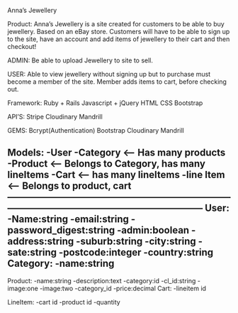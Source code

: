 Anna’s Jewellery

Product:
Anna’s Jewellery is a site created for customers to be able to buy jewellery.
Based on an eBay store. Customers will have to be able to sign up to the site, have an account and add items of jewellery to their cart and then checkout!

ADMIN:
Be able to upload Jewellery to site to sell.

USER:
Able to view jewellery without signing up but to purchase must become a member of the site.
Member adds items to cart, before checking out.

Framework:
  Ruby + Rails
  Javascript + jQuery
  HTML
  CSS
  Bootstrap

API’S:
  Stripe
  Cloudinary
  Mandrill

GEMS:
  Bcrypt(Authentication)
  Bootstrap
  Cloudinary
  Mandrill

Models:
  -User 
  -Category <— Has many products 
  -Product <— Belongs to Category, has many lineItems
  -Cart <— has many lineItems
  -line Item <— Belongs to product, cart
————————————————————————————————————————————— 
User:
  -Name:string
  -email:string
  -password_digest:string
  -admin:boolean
  -address:string
  -suburb:string
  -city:string
  -sate:string
  -postcode:integer
  -country:string
Category:
  -name:string
  -
Product:
  -name:string
  -description:text
  -category:id
  -cl_id:string
  -image:one
  -image:two
  -category_id
  -price:decimal
Cart:
  -lineitem id

LineItem:
  -cart id
  -product id
  -quantity
